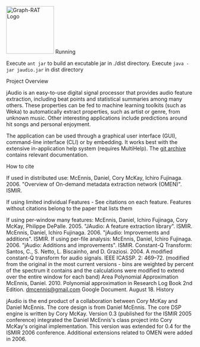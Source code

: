 <img src="jAudioLogo3-128.jpg" height="128" weight="128" alt="Graph-RAT Logo"/>
Running

Execute `ant jar` to build an excutable jar in ./dist directory.
Execute `java -jar jaudio.jar` in dist directory

Project Overview

jAudio is an easy-to-use digital signal processor that provides audio feature extraction, including beat points and statistical summaries among many others. These properties can be fed to machine learning toolkits (such as Weka) to automatically extract properties, such as artist or genre, from unknown music. Other interesting applications include predictions around hit songs and personal enjoyment.

The application can be used through a graphical user interface (GUI), command-line interface (CLI) or by embedding. It works best with the extensive in-application help system (requires MultiHelp). The [git archive](https://github.com/dmcennis/jAudioGIT/tree/master/extras/help/en_US) contains relevant documentation.

How to cite

If used in distributed use: McEnnis, Daniel, Cory McKay, Ichiro Fujinaga. 2006. "Overview of On-demand metadata extraction network (OMEN)". ISMIR.

If using limited individual Features - See citations on each feature. Features without citations belong to the paper that lists them

If using per-window many features:
McEnnis, Daniel, Ichiro Fujinaga, Cory McKay, Philippe DePalle. 2005. "JAudio: A feature extraction library". ISMIR.
McEnnis, Daniel, Ichiro Fujinaga. 2006. "jAudio: Improvements and additions". ISMIR.
If using per-file analysis: McEnnis, Daniel, Ichiro Fujinaga. 2006. "jAudio: Additions and improvements". ISMIR.
Constant-Q Transform: Santos, C., S. Netto, L. Biscainho, and D. Graziosi. 2004. A modified constant-Q transform for audio signals. IEEE ICASSP. 2: 469–72. (modified from the original in the most current versions - bins are weighted by percent of the spectrum it contains and the calculations were modified to extend over the entire window for each band)
Area Polynomial Approximation McEnnis, Daniel. 2010. Polynomial approximation in Research Log Book 2nd Edition. dmcennis@gmail.com Google Document. August 18.
History

jAudio is the end product of a collaboration between Cory McKay and Daniel McEnnis. The core design is from Daniel McEnnis. The core DSP engine is written by Cory McKay. Version 0.3 (published for the ISMIR 2005 conference) integrated the Daniel McEnnis's class project into Cory McKay's original implementation. This version was extended for 0.4 for the ISMIR 2006 conference. Additional extensions related to OMEN were added in 2006.
